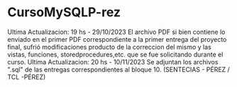 # CursoMySQLP-rez
Ultima Actualizacion: 19 hs - 29/10/2023
El archivo PDF si bien contiene lo enviado en el primer PDF correspondiente a la primer entrega del proyecto final,  sufrió modificaciones producto de la correccion del mismo y las vistas, funciones, storedprocedures,etc. que se fue solicitando durante el curso. 
Ultima Actualizacion: 20 hs - 10/11/2023
Se adjuntan los archivos ".sql" de las entregas correspondientes al bloque 10. (SENTECIAS - PÉREZ / TCL -PÉREZ)
